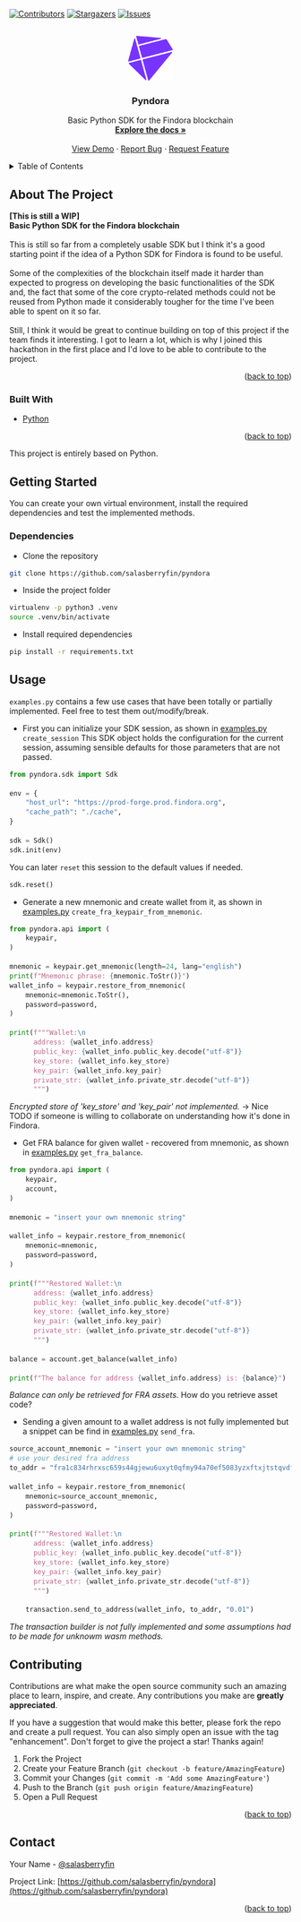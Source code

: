 [![Contributors][contributors-shield]][contributors-url]
[![Stargazers][stars-shield]][stars-url]
[![Issues][issues-shield]][issues-url]



<!-- PROJECT LOGO -->
<br />
<div align="center">
  <a href="https://github.com/salasberryfin/pyndora">
    <img src="images/findora.svg" alt="Logo" width="80" height="80">
  </a>

<h3 align="center">Pyndora</h3>

  <p align="center">
    Basic Python SDK for the Findora blockchain
    <br />
    <a href="https://github.com/salasberryfin/pyndora"><strong>Explore the docs »</strong></a>
    <br />
    <br />
    <a href="https://github.com/salasberryfin/pyndora">View Demo</a>
    ·
    <a href="https://github.com/salasberryfin/pyndora/issues">Report Bug</a>
    ·
    <a href="https://github.com/salasberryfin/pyndora/issues">Request Feature</a>
  </p>
</div>



<!-- TABLE OF CONTENTS -->
<details>
  <summary>Table of Contents</summary>
  <ol>
    <li>
      <a href="#about-the-project">About The Project</a>
      <ul>
        <li><a href="#built-with">Built With</a></li>
      </ul>
    </li>
    <li>
      <a href="#getting-started">Getting Started</a>
      <ul>
        <li><a href="#dependencies">Dependencies</a></li>
      </ul>
    </li>
    <li><a href="#usage">Usage</a></li>
    <li><a href="#contributing">Contributing</a></li>
    <li><a href="#contact">Contact</a></li>
  </ol>
</details>



<!-- ABOUT THE PROJECT -->
## About The Project

**[This is still a WIP]**
<br>
**Basic Python SDK for the Findora blockchain**
<br>
<br>
This is still so far from a completely usable SDK but I think it's a good starting 
point if the idea of a Python SDK for Findora is found to be useful.
<br>
<br>
Some of the complexities of the blockchain itself made it harder than expected to 
progress on developing the basic functionalities of the SDK and, the fact that 
some of the core crypto-related methods could not be reused from Python made it 
considerably tougher for the time I've been able to spent on it so far.
<br>
<br>
Still, I think it would be great to continue building on top of this project if the team 
finds it interesting. I got to learn a lot, which is why I joined this hackathon in 
the first place and I'd love to be able to contribute to the project.

<p align="right">(<a href="#top">back to top</a>)</p>



### Built With

* [Python](https://python.org/)

<p align="right">(<a href="#top">back to top</a>)</p>

This project is entirely based on Python.

<!-- GETTING STARTED -->
## Getting Started

You can create your own virtual environment, install the required dependencies 
and test the implemented methods.

### Dependencies

* Clone the repository

```bash
git clone https://github.com/salasberryfin/pyndora
```

* Inside the project folder

```bash
virtualenv -p python3 .venv
source .venv/bin/activate
```

* Install required dependencies

```bash
pip install -r requirements.txt
```

<!-- USAGE EXAMPLES -->
## Usage

`examples.py` contains a few use cases that have been totally or partially 
implemented. Feel free to test them out/modify/break.
<br>
- First you can initialize your SDK session, as shown in [examples.py](examples.py) `create_session`
This SDK object holds the configuration for the current session, assuming 
sensible defaults for those parameters that are not passed.
```python
from pyndora.sdk import Sdk

env = {
    "host_url": "https://prod-forge.prod.findora.org",
    "cache_path": "./cache",
}

sdk = Sdk()
sdk.init(env)
```
You can later `reset` this session to the default values if needed.
```python
sdk.reset()
```
- Generate a new mnemonic and create wallet from it, as shown in [examples.py](examples.py) `create_fra_keypair_from_mnemonic`.
```python
from pyndora.api import (
    keypair,
)

mnemonic = keypair.get_mnemonic(length=24, lang="english")
print(f"Mnemonic phrase: {mnemonic.ToStr()}")
wallet_info = keypair.restore_from_mnemonic(
    mnemonic=mnemonic.ToStr(),
    password=password,
)

print(f"""Wallet:\n
      address: {wallet_info.address}
      public_key: {wallet_info.public_key.decode("utf-8")}
      key_store: {wallet_info.key_store}
      key_pair: {wallet_info.key_pair}
      private_str: {wallet_info.private_str.decode("utf-8")}
      """)
```
*Encrypted store of 'key_store' and 'key_pair' not implemented.* -> Nice TODO 
if someone is willing to collaborate on understanding how it's done in Findora.
<br>
- Get FRA balance for given wallet - recovered from mnemonic, as shown in 
[examples.py](examples.py) `get_fra_balance`.
```python
from pyndora.api import (
    keypair,
    account,
)

mnemonic = "insert your own mnemonic string"

wallet_info = keypair.restore_from_mnemonic(
    mnemonic=mnemonic,
    password=password,
)

print(f"""Restored Wallet:\n
      address: {wallet_info.address}
      public_key: {wallet_info.public_key.decode("utf-8")}
      key_store: {wallet_info.key_store}
      key_pair: {wallet_info.key_pair}
      private_str: {wallet_info.private_str.decode("utf-8")}
      """)

balance = account.get_balance(wallet_info)

print(f"The balance for address {wallet_info.address} is: {balance}")
```
*Balance can only be retrieved for FRA assets.* How do you retrieve asset code?
- Sending a given amount to a wallet address is not fully implemented but a snippet 
can be find in [examples.py](examples.py) `send_fra`.
```python
source_account_mnemonic = "insert your own mnemonic string"
# use your desired fra address
to_addr = "fra1c834rhrxsc659s44gjewu6uxyt0qfmy94a70ef5083yzxftxjtstqvdf3"

wallet_info = keypair.restore_from_mnemonic(
    mnemonic=source_account_mnemonic,
    password=password,
)

print(f"""Restored Wallet:\n
      address: {wallet_info.address}
      public_key: {wallet_info.public_key.decode("utf-8")}
      key_store: {wallet_info.key_store}
      key_pair: {wallet_info.key_pair}
      private_str: {wallet_info.private_str.decode("utf-8")}
      """)

    transaction.send_to_address(wallet_info, to_addr, "0.01")
```
*The transaction builder is not fully implemented and some assumptions had to 
be made for unknowm wasm methods.*


<!-- CONTRIBUTING -->
## Contributing

Contributions are what make the open source community such an amazing place to learn, inspire, and create. Any contributions you make are **greatly appreciated**.

If you have a suggestion that would make this better, please fork the repo and create a pull request. You can also simply open an issue with the tag "enhancement".
Don't forget to give the project a star! Thanks again!

1. Fork the Project
2. Create your Feature Branch (`git checkout -b feature/AmazingFeature`)
3. Commit your Changes (`git commit -m 'Add some AmazingFeature'`)
4. Push to the Branch (`git push origin feature/AmazingFeature`)
5. Open a Pull Request

<p align="right">(<a href="#top">back to top</a>)</p>

<!-- CONTACT -->
## Contact

Your Name - [@salasberryfin](https://twitter.com/salasberryfin)

Project Link: [https://github.com/salasberryfin/pyndora](https://github.com/salasberryfin/pyndora)

<p align="right">(<a href="#top">back to top</a>)</p>



<!-- MARKDOWN LINKS & IMAGES -->
<!-- https://www.markdownguide.org/basic-syntax/#reference-style-links -->
[contributors-shield]: https://img.shields.io/github/contributors/salasberryfin/pyndora.svg?style=for-the-badge
[contributors-url]: https://github.com/salasberryfin/pyndora/graphs/contributors
[forks-shield]: https://img.shields.io/github/forks/salasberryfin/pyndora.svg?style=for-the-badge
[forks-url]: https://github.com/salasberryfin/pyndora/network/members
[stars-shield]: https://img.shields.io/github/stars/salasberryfin/pyndora.svg?style=for-the-badge
[stars-url]: https://github.com/salasberryfin/pyndora/stargazers
[issues-shield]: https://img.shields.io/github/issues/salasberryfin/pyndora.svg?style=for-the-badge
[issues-url]: https://github.com/salasberryfin/pyndora/issues
